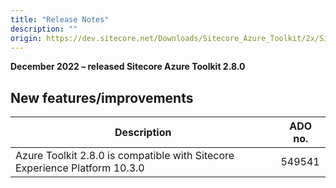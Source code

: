 ```yaml
---
title: "Release Notes"
description: ""
origin: https://dev.sitecore.net/Downloads/Sitecore_Azure_Toolkit/2x/Sitecore_Azure_Toolkit_280/Release_Notes
---
```


**December 2022 – released Sitecore Azure Toolkit 2.8.0**

## New features/improvements

 | Description | ADO no. |
 | --- | --- |
 | ​​Azure Toolkit 2.8.0 is compatible with Sitecore Experience Platform 10.3.0 | 549541 |